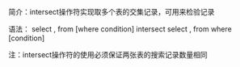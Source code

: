简介：intersect操作符实现取多个表的交集记录，可用来检验记录

语法：
select <columnname1>,<columnname2>
from <tablename1>
[where condition]
intersect 
	select <columnname3>,<columnname4> 
	from <tablename2>
	where [condition]


注：intersect操作符的使用必须保证两张表的搜索记录数量相同